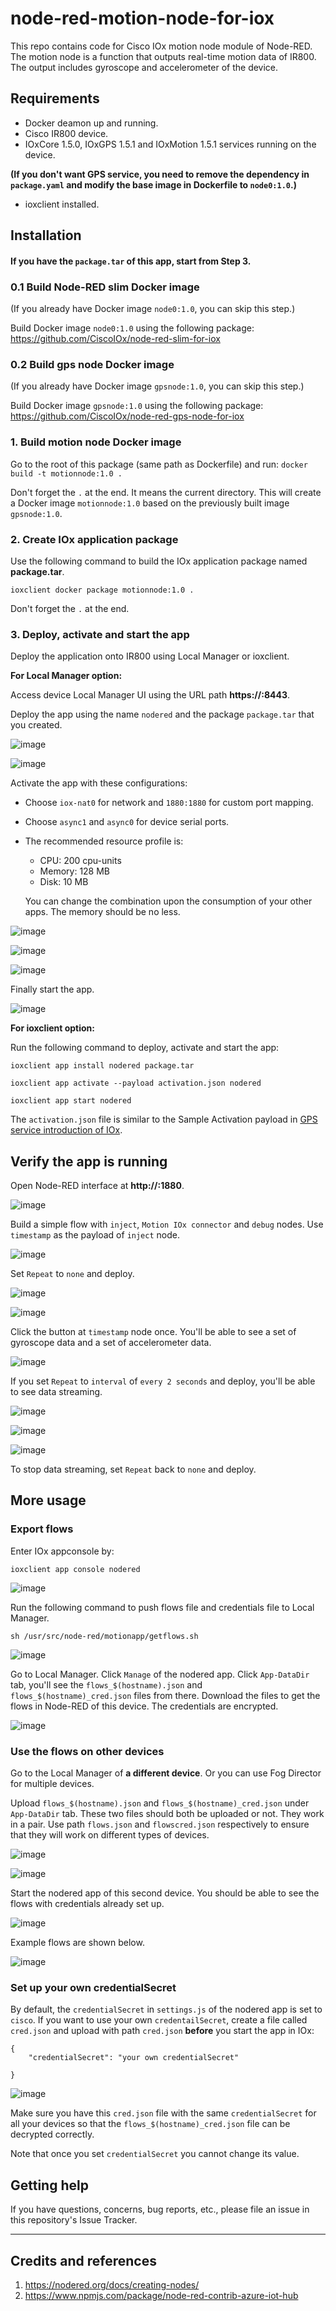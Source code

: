 # node-red-motion-node-for-iox

This repo contains code for Cisco IOx motion node module of Node-RED. The motion node is a function that outputs real-time motion data of IR800. The output includes gyroscope and accelerometer of the device.

## Requirements

- Docker deamon up and running.
- Cisco IR800 device.
- IOxCore 1.5.0, IOxGPS 1.5.1 and IOxMotion 1.5.1 services running on the device.

**(If you don't want GPS service, you need to remove the dependency in `package.yaml` and modify the base image in Dockerfile to `node0:1.0`.)**

- ioxclient installed.

## Installation

#### If you have the `package.tar` of this app, start from Step 3.

### 0.1 Build Node-RED slim Docker image

(If you already have Docker image `node0:1.0`, you can skip this step.)

Build Docker image `node0:1.0` using the following package:
https://github.com/CiscoIOx/node-red-slim-for-iox

### 0.2 Build gps node Docker image

(If you already have Docker image `gpsnode:1.0`, you can skip this step.)

Build Docker image `gpsnode:1.0` using the following package:
https://github.com/CiscoIOx/node-red-gps-node-for-iox

### 1. Build motion node Docker image

Go to the root of this package (same path as Dockerfile) and run:
`docker build -t motionnode:1.0 .`

Don't forget the `.` at the end. It means the current directory.
This will create a Docker image `motionnode:1.0` based on the previously built image `gpsnode:1.0`.

### 2. Create IOx application package

Use the following command to build the IOx application package named **package.tar**.

`ioxclient docker package motionnode:1.0 .`

Don't forget the `.` at the end.

### 3. Deploy, activate and start the app

Deploy the application onto IR800 using Local Manager or ioxclient.

**For Local Manager option:**

Access device Local Manager UI using the URL path **https://:8443**.

Deploy the app using the name `nodered` and the package `package.tar` that you created.

![image](https://user-images.githubusercontent.com/47573639/52669802-ec58eb80-2ecb-11e9-98ac-655385899b88.png)

![image](https://user-images.githubusercontent.com/47573639/52669839-0692c980-2ecc-11e9-8e75-940cd17bec35.png)

Activate the app with these configurations:
- Choose `iox-nat0` for network and `1880:1880` for custom port mapping.
- Choose `async1` and `async0` for device serial ports.
- The recommended resource profile is:
  - CPU: 200 cpu-units
  - Memory: 128 MB
  - Disk: 10 MB

  You can change the combination upon the consumption of your other apps. The memory should be no less.

![image](https://user-images.githubusercontent.com/47573639/52669886-21653e00-2ecc-11e9-9a46-a0d7893ebd6c.png)

![image](https://user-images.githubusercontent.com/47573639/52669905-33df7780-2ecc-11e9-9e87-2034a9c277c3.png)

![image](https://user-images.githubusercontent.com/47573639/52669953-478ade00-2ecc-11e9-8b28-372632210bfc.png)

Finally start the app.

![image](https://user-images.githubusercontent.com/47573639/52670022-730dc880-2ecc-11e9-9e7d-596e5a8aed68.png)

**For ioxclient option:**

Run the following command to deploy, activate and start the app:

`ioxclient app install nodered package.tar`

`ioxclient app activate --payload activation.json nodered`

`ioxclient app start nodered`

The `activation.json` file is similar to the Sample Activation payload in [GPS service introduction of IOx](https://developer.cisco.com/docs/iox/#!how-to-install-gps-service/how-to-install-gps-service).

## Verify the app is running

Open Node-RED interface at **http://:1880**.

![image](https://user-images.githubusercontent.com/47573639/52670134-ad776580-2ecc-11e9-8cdc-ee5e62316ee2.png)

Build a simple flow with `inject`, `Motion IOx connector` and `debug` nodes. Use `timestamp` as the payload of `inject` node.

![image](https://user-images.githubusercontent.com/47573639/52671248-650d7700-2ecf-11e9-8c04-896a25934d52.png)

Set `Repeat` to `none` and deploy.

![image](https://user-images.githubusercontent.com/47573639/52671275-78204700-2ecf-11e9-94a7-e7c2afa1854c.png)

![image](https://user-images.githubusercontent.com/47573639/52671296-8a9a8080-2ecf-11e9-81dc-92388ca37ff2.png)

Click the button at `timestamp` node once. You'll be able to see a set of gyroscope data and a set of accelerometer data.

![image](https://user-images.githubusercontent.com/47573639/52671330-a3a33180-2ecf-11e9-89d6-208da0886c0e.png)

If you set `Repeat` to `interval` of `every 2 seconds` and deploy, you'll be able to see data streaming.

![image](https://user-images.githubusercontent.com/47573639/52671356-b87fc500-2ecf-11e9-8c1e-30bfbd119f76.png)

![image](https://user-images.githubusercontent.com/47573639/52671377-c9303b00-2ecf-11e9-8348-d08b1d6e4381.png)

![image](https://user-images.githubusercontent.com/47573639/52671408-dea56500-2ecf-11e9-9628-788a2cc9e9be.png)

To stop data streaming, set `Repeat` back to `none` and deploy.

## More usage

### Export flows

Enter IOx appconsole by:

`ioxclient app console nodered`

![image](https://user-images.githubusercontent.com/47573639/52670461-6e95df80-2ecd-11e9-89dc-2605bb189b47.png)

Run the following command to push flows file and credentials file to Local Manager.

`sh /usr/src/node-red/motionapp/getflows.sh`

![image](https://user-images.githubusercontent.com/47573639/52671447-fbda3380-2ecf-11e9-997d-a77f9934b6e2.png)

Go to Local Manager. Click `Manage` of the nodered app. Click `App-DataDir` tab, you'll see the `flows_$(hostname).json` and `flows_$(hostname)_cred.json` files from there. Download the files to get the flows in Node-RED of this device. The credentials are encrypted.

![image](https://user-images.githubusercontent.com/47573639/52670527-a6048c00-2ecd-11e9-8654-7d1b47515fb9.png)

### Use the flows on other devices

Go to the Local Manager of **a different device**. Or you can use Fog Director for multiple devices.

Upload `flows_$(hostname).json` and `flows_$(hostname)_cred.json` under `App-DataDir` tab. These two files should both be uploaded or not. They work in a pair. Use path `flows.json` and `flowscred.json` respectively to ensure that they will work on different types of devices.

![image](https://user-images.githubusercontent.com/47573639/52670554-b61c6b80-2ecd-11e9-82f0-b95756111426.png)

![image](https://user-images.githubusercontent.com/47573639/52670584-c9c7d200-2ecd-11e9-9248-f7975a79d684.png)

Start the nodered app of this second device. You should be able to see the flows with credentials already set up.

![image](https://user-images.githubusercontent.com/47573639/52670612-dc420b80-2ecd-11e9-91ba-a8438398db41.png)

Example flows are shown below.

![image](https://user-images.githubusercontent.com/47573639/52670663-f8de4380-2ecd-11e9-9cda-5649b569d978.png)

### Set up your own credentialSecret

By default, the `credentialSecret` in `settings.js` of the nodered app is set to `cisco`. If you want to use your own `credentailSecret`, create a file called `cred.json` and upload with path `cred.json` **before** you start the app in IOx:

```
{
	"credentialSecret": "your own credentialSecret"

}
```

![image](https://user-images.githubusercontent.com/47573639/52670692-0abfe680-2ece-11e9-8edc-9123ede79bbd.png)

Make sure you have this `cred.json` file with the same `credentialSecret` for all your devices so that the `flows_$(hostname)_cred.json` file can be decrypted correctly.

Note that once you set `credentialSecret` you cannot change its value.

## Getting help

If you have questions, concerns, bug reports, etc., please file an issue in this repository's Issue Tracker.


----

## Credits and references

1. https://nodered.org/docs/creating-nodes/
2. https://www.npmjs.com/package/node-red-contrib-azure-iot-hub
